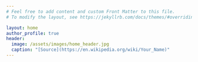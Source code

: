 ```yaml
---
# Feel free to add content and custom Front Matter to this file.
# To modify the layout, see https://jekyllrb.com/docs/themes/#overriding-theme-defaults

layout: home
author_profile: true
header:
  image: /assets/images/home_header.jpg
  caption: "[Source](https://en.wikipedia.org/wiki/Your_Name)"
---
```

